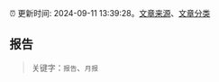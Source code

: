 :alarm_clock: 更新时间: 2024-09-11 13:39:28。[文章来源](/README.md)、[文章分类](/TAGS.md)

## 报告


> 关键字：`报告`、`月报`



